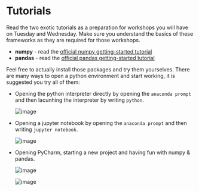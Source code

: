 # Tutorials

Read the two exotic tutorials as a preparation for workshops you will have on Tuesday and Wednesday. Make sure you understand the basics of these frameworks as they are required for those workshops.

* **numpy** - read the [official numpy getting-started tutorial](https://numpy.org/doc/stable/user/quickstart.html)
* **pandas** - read the [official pandas getting-started tutorial](https://pandas.pydata.org/pandas-docs/stable/user_guide/10min.html)

Feel free to actually install those packages and try them yourselves. There are many ways to open a python environment and start working, it is suggested you try all of them:

* Opening the python interpreter directly by opening the `anaconda prompt` and then lacunhing the interpreter by writing `python`.

    ![image](https://user-images.githubusercontent.com/38311688/90723698-e795a480-e2c5-11ea-8ceb-b0beb9fa26e1.png)

* Opening a jupyter notebook by opening the `anaconda prompt` and then writing `jupyter notebook`.

    ![image](https://user-images.githubusercontent.com/38311688/90723769-0431dc80-e2c6-11ea-848b-91d560272cc0.png)
    
* Opening PyCharm, starting a new project and having fun with numpy & pandas.

    ![image](https://user-images.githubusercontent.com/38311688/90754408-83cda480-e2e2-11ea-8db9-065f56790509.png)

    ![image](https://user-images.githubusercontent.com/38311688/90754338-6b5d8a00-e2e2-11ea-84df-1924ed684b95.png)
